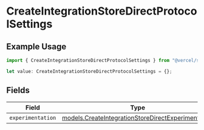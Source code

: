 # CreateIntegrationStoreDirectProtocolSettings

## Example Usage

```typescript
import { CreateIntegrationStoreDirectProtocolSettings } from "@vercel/sdk/models/createintegrationstoredirectop.js";

let value: CreateIntegrationStoreDirectProtocolSettings = {};
```

## Fields

| Field                                                                                                          | Type                                                                                                           | Required                                                                                                       | Description                                                                                                    |
| -------------------------------------------------------------------------------------------------------------- | -------------------------------------------------------------------------------------------------------------- | -------------------------------------------------------------------------------------------------------------- | -------------------------------------------------------------------------------------------------------------- |
| `experimentation`                                                                                              | [models.CreateIntegrationStoreDirectExperimentation](../models/createintegrationstoredirectexperimentation.md) | :heavy_minus_sign:                                                                                             | N/A                                                                                                            |